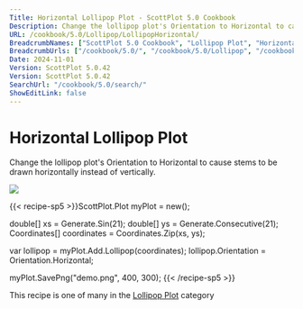 ```yaml
---
Title: Horizontal Lollipop Plot - ScottPlot 5.0 Cookbook
Description: Change the lollipop plot's Orientation to Horizontal to cause stems to be drawn horizontally instead of vertically.
URL: /cookbook/5.0/Lollipop/LollipopHorizontal/
BreadcrumbNames: ["ScottPlot 5.0 Cookbook", "Lollipop Plot", "Horizontal Lollipop Plot"]
BreadcrumbUrls: ["/cookbook/5.0/", "/cookbook/5.0/Lollipop", "/cookbook/5.0/Lollipop/LollipopHorizontal"]
Date: 2024-11-01
Version: ScottPlot 5.0.42
Version: ScottPlot 5.0.42
SearchUrl: "/cookbook/5.0/search/"
ShowEditLink: false
---
```



<div class='d-flex align-items-center mt-5'>
<h1 class='me-2 text-dark my-0 border-0'>Horizontal Lollipop Plot</h1>
</div>

Change the lollipop plot's Orientation to Horizontal to cause stems to be drawn horizontally instead of vertically.

[![](/cookbook/5.0/images/LollipopHorizontal.png?241101192719)](/cookbook/5.0/images/LollipopHorizontal.png?241101192719)

{{< recipe-sp5 >}}ScottPlot.Plot myPlot = new();

double[] xs = Generate.Sin(21);
double[] ys = Generate.Consecutive(21);
Coordinates[] coordinates = Coordinates.Zip(xs, ys);

var lollipop = myPlot.Add.Lollipop(coordinates);
lollipop.Orientation = Orientation.Horizontal;

myPlot.SavePng("demo.png", 400, 300);
{{< /recipe-sp5 >}}

<div class='my-5 text-center'>This recipe is one of many in the <a href='/cookbook/5.0/Lollipop'>Lollipop Plot</a> category</div>


